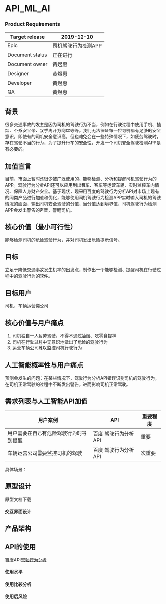 # API_ML_AI

### Product Requirements
|Target release|2019-12-10|
|---|---|
|Epic|司机驾驶行为检测APP|
|Document status|正在进行|
|Document owner|黄煜惠|
|Designer|黄煜惠|
|Developer|黄煜惠|
|QA|黄煜惠|

## 背景
很多交通事故的发生是因为司机的驾驶行为不当，例如在行驶过程中使用手机、抽烟、不系安全带、双手离开方向盘等等。我们无法保证每一位司机都有足够的安全意识，即使有的司机安全意识高，但也难免会在一些特殊情况下，如疲劳驾驶时，存在驾驶不当的行为，为了提升行车的安全性，开发一个司机安全驾驶检测APP是有必要的。

## 加值宣言
目前，市面上暂时还很少被广泛使用的、能够检测、分析和提醒司机驾驶行为的APP。驾驶行为分析API还可以应用到出租车、客车等运营车辆，实时监控车内情况、保障人身财产安全。基于现状，现采用百度的驾驶行为分析API对市场上现有的同类产品进行加值和优化，能够使用司机驾驶行为检测APP实时输入司机的驾驶情况的画面，输出司机安全驾驶的分值，当分值达到境界值，司机驾驶行为检测APP会发出警告的声音，警醒司机。

## 核心价值（最小可行性）
能够检测司机的危险驾驶行为，并对司机发出危险提示信号。

## 目标
立足于降低交通事故发生机率的出发点，制作出一个能够检测、提醒司机在行驶过程中的驾驶行为的软件。

## 目标用户
司机、车辆运营类公司

## 核心价值与用户痛点
1. 司机独自一人疲劳驾驶，不得不通过抽烟、吃零食提神
2. 司机在行驶过程中无意识地做出了危险的驾驶行为
3. 运营车辆公司难以监控司机行驶行为

## 人工智能概率性与用户痛点
预测会发生的问题：在某些情况下，驾驶行为分析API错误识别司机的驾驶行为，在司机正常驾驶的过程中不断发出警告，进而影响司机正常驾驶。

## 需求列表与人工智能API加值
|用户案例|API|重要程度|
|---|---|---|
|用户需要在自己有危险驾驶行为时得到提醒|百度 驾驶行为分析API|重要|
|车辆运营公司需要监控司机的驾驶|百度 驾驶行为分析API|次重要|

具体场景：
## 原型设计
原型文档下载

#### 交互界面设计

## 产品架构

## API的使用
百度API[驾驶行为分析](https://ai.baidu.com/tech/body/driver)

#### 使用水平

#### 使用比较分析

#### 使用后风险


